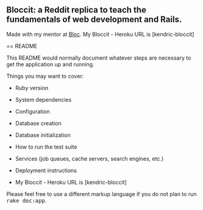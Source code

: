 ## Bloccit: a Reddit replica to teach the fundamentals of web development and Rails.

Made with my mentor at [Bloc](http://bloc.io).
My Bloccit - Heroku URL is [kendric-bloccit]


== README

This README would normally document whatever steps are necessary to get the
application up and running.

Things you may want to cover:

* Ruby version

* System dependencies

* Configuration

* Database creation

* Database initialization

* How to run the test suite

* Services (job queues, cache servers, search engines, etc.)

* Deployment instructions

* My Bloccit - Heroku URL is [kendric-bloccit]


Please feel free to use a different markup language if you do not plan to run
<tt>rake doc:app</tt>.
